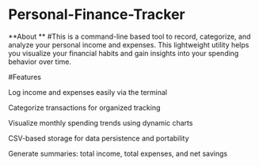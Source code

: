 # Personal-Finance-Tracker

**About
**
#This is a command-line based tool to record, categorize, and analyze your personal income and expenses. This lightweight utility helps you visualize your financial habits and gain insights into your spending behavior over time.

#Features

 Log income and expenses easily via the terminal

 Categorize transactions for organized tracking

 Visualize monthly spending trends using dynamic charts

 CSV-based storage for data persistence and portability

 Generate summaries: total income, total expenses, and net savings

